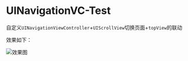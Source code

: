 # UINavigationVC-Test
自定义`UINavigationViewController`+`UIScrollView`切换页面+`topView`的联动   

效果如下：   


![效果图](https://upload-images.jianshu.io/upload_images/5129507-7a13beb0af04cb43.gif)

